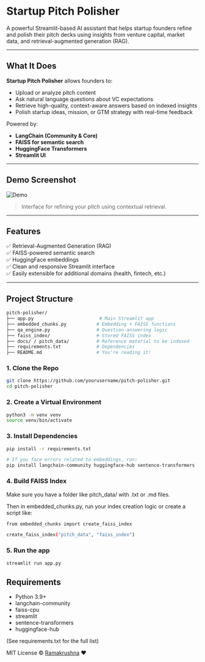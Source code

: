 # Startup Pitch Polisher

A powerful Streamlit-based AI assistant that helps startup founders refine and polish their pitch decks using insights from venture capital, market data, and retrieval-augmented generation (RAG).

---

## What It Does

**Startup Pitch Polisher** allows founders to:
- Upload or analyze pitch content
- Ask natural language questions about VC expectations
- Retrieve high-quality, context-aware answers based on indexed insights
- Polish startup ideas, mission, or GTM strategy with real-time feedback

Powered by:
- **LangChain (Community & Core)**
- **FAISS for semantic search**
- **HuggingFace Transformers**
- **Streamlit UI**

---

## Demo Screenshot

![Demo](assets/demo-screenshot.png)  
> Interface for refining your pitch using contextual retrieval.

---

## Features

✅ Retrieval-Augmented Generation (RAG)  
✅ FAISS-powered semantic search  
✅ HuggingFace embeddings  
✅ Clean and responsive Streamlit interface  
✅ Easily extensible for additional domains (health, fintech, etc.)

---

## Project Structure

```bash
pitch-polisher/
├── app.py                        # Main Streamlit app
├── embedded_chunks.py           # Embedding + FAISS functions
├── qa_engine.py                 # Question-answering logic
├── faiss_index/                 # Stored FAISS index
├── docs/ / pitch_data/          # Reference material to be indexed
├── requirements.txt             # Dependencies
├── README.md                    # You're reading it!
```

### 1. Clone the Repo
```bash
git clone https://github.com/yourusername/pitch-polisher.git
cd pitch-polisher
```

### 2. Create a Virtual Environment
```bash
python3 -m venv venv
source venv/bin/activate
```

### 3. Install Dependencies
```bash
pip install -r requirements.txt

# If you face errors related to embeddings, run:
pip install langchain-community huggingface-hub sentence-transformers
```
### 4. Build FAISS Index
Make sure you have a folder like pitch_data/ with .txt or .md files.

Then in embedded_chunks.py, run your index creation logic or create a script like:
```bash
from embedded_chunks import create_faiss_index

create_faiss_index("pitch_data", "faiss_index")
```
### 5. Run the app
```bash
streamlit run app.py
```

## Requirements

  - Python 3.9+
  - langchain-community
  - faiss-cpu
  - streamlit
  - sentence-transformers
  - huggingface-hub

(See requirements.txt for the full list)



MIT License © [Ramakrushna](https://x.com/techwith_ram) ❤️
